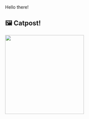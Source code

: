 Hello there!



## 🖼️ Catpost!

<sub>
    <img src="https://cdn2.thecatapi.com/images/HV-aStTHI.jpg" height="256">
</sub>

